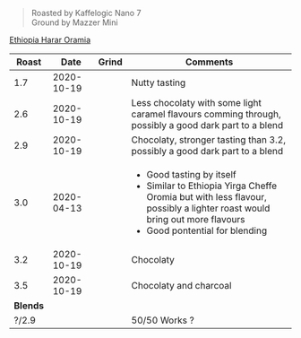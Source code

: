 > Roasted by Kaffelogic Nano 7<br>
> Ground by Mazzer Mini

[Ethiopia Harar Oramia](https://www.greenbeanhouse.co.nz/product/EthiopiaHararOromiaFTO)

| Roast | Date       | Grind | Comments |
|-------|------------|-------|----------
| 1.7   | 2020-10-19 |  | Nutty tasting
| 2.6   | 2020-10-19 |  | Less chocolaty with some light caramel flavours comming through, possibly a good dark part to a blend
| 2.9   | 2020-10-19 |  | Chocolaty, stronger tasting than 3.2, possibly a good dark part to a blend
| 3.0   | 2020-04-13 |  | <ul><li>Good tasting by itself</li><li>Similar to Ethiopia Yirga Cheffe Oromia but with less flavour,<br>possibly a lighter roast would bring out more flavours</li><li>Good pontential for blending</li></ul>
| 3.2   | 2020-10-19 |  | Chocolaty
| 3.5   | 2020-10-19 |  | Chocolaty and charcoal
| **Blends** |  |  | 
| ?/2.9 |  |  | 50/50 Works ?

